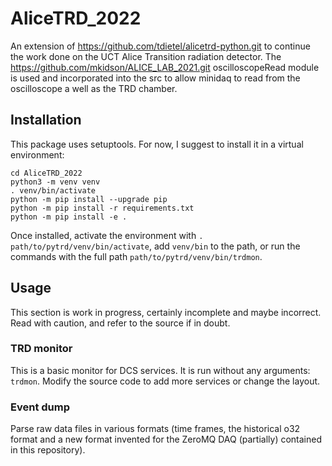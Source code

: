 # AliceTRD_2022
An extension of https://github.com/tdietel/alicetrd-python.git to continue the work done on the UCT Alice Transition radiation detector. The https://github.com/mkidson/ALICE_LAB_2021.git oscilloscopeRead module is used and incorporated into the src to allow minidaq to read from the oscilloscope a well as the TRD chamber.

Installation
------------

This package uses setuptools. For now, I suggest to install it in a virtual environment:
```
cd AliceTRD_2022
python3 -m venv venv
. venv/bin/activate
python -m pip install --upgrade pip
python -m pip install -r requirements.txt
python -m pip install -e .

```

Once installed, activate the environment with `. path/to/pytrd/venv/bin/activate`, add `venv/bin` to the path, or run the commands with the full path `path/to/pytrd/venv/bin/trdmon`.

Usage
-----

This section is work in progress, certainly incomplete and maybe incorrect. Read with caution, and refer to the source if in doubt.

### TRD monitor

This is a basic monitor for DCS services. It is run without any arguments: `trdmon`. Modify the source code to add more services or change the layout.

### Event dump

Parse raw data files in various formats (time frames, the historical o32 format and a new format invented for the ZeroMQ DAQ (partially) contained in this repository). 
